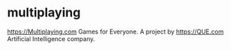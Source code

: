 # multiplaying
https://Multiplaying.com Games for Everyone. A project by https://QUE.com Artificial Intelligence company.
